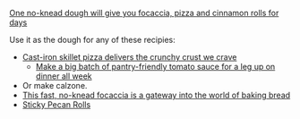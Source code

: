 [One no-knead dough will give you focaccia, pizza and cinnamon rolls for days](https://www.washingtonpost.com/news/voraciously/wp/2020/04/19/one-no-knead-dough-will-give-you-focaccia-pizza-and-cinnamon-rolls-for-days/)

Use it as the dough for any of these recipies:
* [Cast-iron skillet pizza delivers the crunchy crust we crave](https://www.washingtonpost.com/news/voraciously/wp/2020/02/04/cast-iron-skillet-pizza-delivers-the-crunchy-crust-we-crave/)
  - [Make a big batch of pantry-friendly tomato sauce for a leg up on dinner all week]()
* Or make calzone.
* [This fast, no-knead focaccia is a gateway into the world of baking bread](https://www.washingtonpost.com/news/voraciously/wp/2019/01/02/this-fast-no-knead-focaccia-is-a-gateway-into-the-world-of-baking-bread/)
* [Sticky Pecan Rolls](https://www.washingtonpost.com/recipes/sticky-pecan-rolls/17171/)
